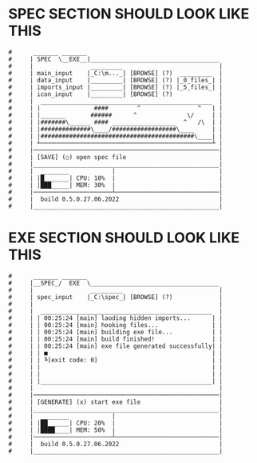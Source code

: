 # SPEC SECTION SHOULD LOOK LIKE THIS

    #      _______ _______
    #     | SPEC  \__EXE__|____________________________________
    #     |                _________                           |
    #     | main_input    |_C:\m..._| [BROWSE] (?)  _________  |
    #     | data_input    |_________| [BROWSE] (?) |_0_files_| |
    #     | imports_input |_________| [BROWSE] (?) |_5_files_| |
    #     | icon_input    |_________| [BROWSE] (?)             |
    #     |  ________________________________________________  |
    #     | |               ####        ^                ^   | |
    #     | |_______       ######      ^              \/     | |
    #     | |#######\______ #### __________________  ^   /\  | |
    #     | |##############\____/##################\____     | |
    #     | |###########################################\____| |
    #     | ┴────────────────────────────────────────────────┴ |
    #     |────────────────────────────────────────────────────|
    #     | [SAVE] (○) open spec file                          |
    #     |____________________________________________________|
    #     |  ________            |                             |
    #     | |█_______| CPU: 10%  |                             |
    #     | |███_____| MEM: 30%  |                             |
    #     |──────────────────────┴─────────────────────────────|
    #     |  build 0.5.0.27.06.2022                            |
    #     |____________________________________________________|

# EXE SECTION SHOULD LOOK LIKE THIS

    #      _______ _______              
    #     |__SPEC_/  EXE  \____________________________________
    #     |                _________                           |
    #     | spec_input    |_C:\spec_| [BROWSE] (?)             | 
    #     |                                                    |
    #     |  ________________________________________________  |
    #     | | 00:25:24 [main] laoding hidden imports...      | |
    #     | | 00:25:24 [main] hooking files...               | |
    #     | | 00:25:24 [main] building exe file...           | |
    #     | | 00:25:24 [main] build finished!                | |
    #     | | 00:25:24 [main] exe file generated successfully| |
    #     | | ■                                              | |
    #     | | ╚[exit code: 0]                                | |
    #     | |                                                | |
    #     | |                                                | |
    #     | |________________________________________________| |
    #     |                                                    |
    #     |────────────────────────────────────────────────────|
    #     | [GENERATE] (x) start exe file                      |
    #     |____________________________________________________|
    #     |  ________            |                             |
    #     | |██______| CPU: 20%  |                             |
    #     | |████____| MEM: 50%  |                             |
    #     |──────────────────────┴─────────────────────────────|
    #     |  build 0.5.0.27.06.2022                            |
    #     |____________________________________________________|

